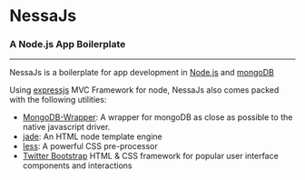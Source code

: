 # NessaJs
### A Node.js App Boilerplate
---

NessaJs is a boilerplate for app development in [Node.js](http://nodejs.org/) and [mongoDB](http://www.mongodb.org/) 

Using [expressjs](http://expressjs.com/) MVC Framework for node, NessaJs also comes packed with the following utilities:

*	[MongoDB-Wrapper](https://github.com/idottv/node-mongodb-wrapper): A wrapper for mongoDB as close as possible to the native javascript driver.
*	[jade](http://jade-lang.com/): An HTML node template engine
*	[less](http://lesscss.org/): A powerful CSS pre-processor 
*	[Twitter Bootstrap](http://twitter.github.com/bootstrap/) HTML &amp; CSS framework for popular user interface components and interactions
